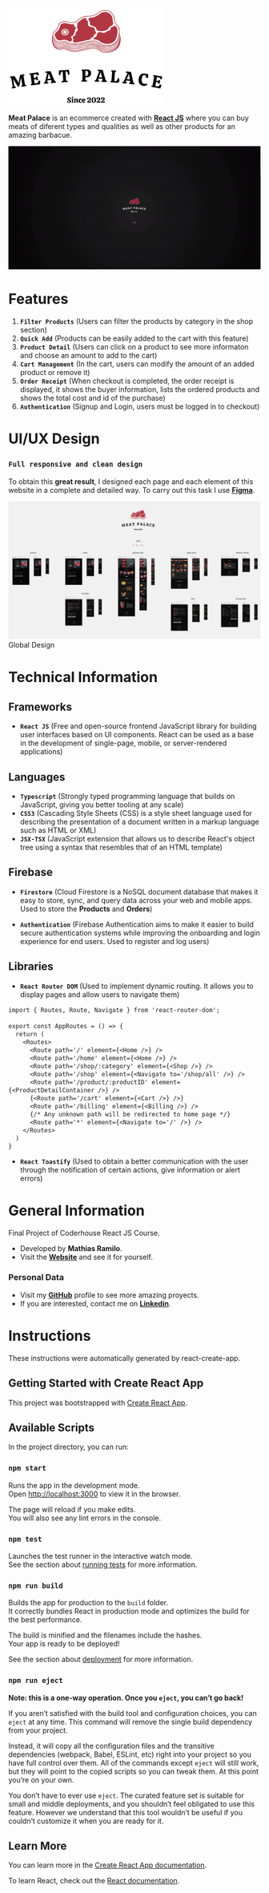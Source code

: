 <!-- MeatPalace Logo -->
![Logo Meat Palace](/src/assets/img/logo/logo.png)

**Meat Palace** is an ecommerce created with [**React JS**](https://reactjs.org/) where you can buy meats of diferent types and qualities as well as other products for an amazing barbacue.

![Navigation Flow](/readme/design/navigation.gif)

# **Features**

1. **`Filter Products`** (Users can filter the products by category in the shop section)
2. **`Quick Add`** (Products can be easily added to the cart with this feature)
3. **`Product Detail`** (Users can click on a product to see more informaton and choose an amount to add to the cart)
4. **`Cart Management`** (In the cart, users can modify the amount of an added product or remove it)
5. **`Order Receipt`** (When checkout is completed, the order receipt is displayed, it shows the buyer information, lists the ordered products and shows the total cost and id of the purchase)
6. **`Authentication`** (Signup and Login, users must be logged in to checkout)

# **UI/UX Design**

### `Full responsive and clean design`

To obtain this **great result**, I designed each page and each element of this website in a complete and detailed way. To carry out this task I use [**Figma**](https://www.figma.com/).

![Global Design](/readme/design/global-design.jpg)
Global Design

# Technical Information

## Frameworks

* **`React JS`** (Free and open-source frontend JavaScript library for building user interfaces based on UI components. React can be used as a base in the development of single-page, mobile, or server-rendered applications)

## Languages

* **`Typescript`** (Strongly typed programming language that builds on JavaScript, giving you better tooling at any scale)
* **`CSS3`** (Cascading Style Sheets (CSS) is a style sheet language used for describing the presentation of a document written in a markup language such as HTML or XML)
* **`JSX-TSX`** (JavaScript extension that allows us to describe React's object tree using a syntax that resembles that of an HTML template)

## Firebase

* **`Firestore`** (Cloud Firestore is a NoSQL document database that makes it easy to store, sync, and query data across your web and mobile apps. Used to store the **Products** and **Orders**)

* **`Authentication`** (Firebase Authentication aims to make it easier to build secure authentication systems while improving the onboarding and login experience for end users. Used to register and log users)

## Libraries

* **`React Router DOM`** (Used to implement dynamic routing. It allows you to display pages and allow users to navigate them)

```tsx
import { Routes, Route, Navigate } from 'react-router-dom';

export const AppRoutes = () => {
  return (
    <Routes>
      <Route path='/' element={<Home />} />
      <Route path='/home' element={<Home />} />
      <Route path='/shop/:category' element={<Shop />} />
      <Route path='/shop' element={<Navigate to='/shop/all' />} />
      <Route path='/product/:productID' element={<ProductDetailContainer />} />
      {<Route path='/cart' element={<Cart />} />}
      <Route path='/billing' element={<Billing />} />
      {/* Any unknown path will be redirected to home page */}
      <Route path='*' element={<Navigate to='/' />} />
    </Routes>
  )
}
```

* **`React Toastify`** (Used to obtain a better communication with the user through the notification of certain actions, give information or alert errors)

# General Information

Final Project of Coderhouse React JS Course.

* Developed by **Mathias Ramilo**.
* Visit the [**Website**](https://meatpalace-ramilo.web.app) and see it for yourself.

### **Personal Data**

* Visit my [**GitHub**](https://github.com/mathiramilo) profile to see more amazing proyects.
* If you are interested, contact me on [**Linkedin**](https://www.linkedin.com/in/mathias-ramilo/).
  
# Instructions

These instructions were automatically generated by react-create-app.

## Getting Started with Create React App

This project was bootstrapped with [Create React App](https://github.com/facebook/create-react-app).

## Available Scripts

In the project directory, you can run:

### `npm start`

Runs the app in the development mode.\
Open [http://localhost:3000](http://localhost:3000) to view it in the browser.

The page will reload if you make edits.\
You will also see any lint errors in the console.

### `npm test`

Launches the test runner in the interactive watch mode.\
See the section about [running tests](https://facebook.github.io/create-react-app/docs/running-tests) for more information.

### `npm run build`

Builds the app for production to the `build` folder.\
It correctly bundles React in production mode and optimizes the build for the best performance.

The build is minified and the filenames include the hashes.\
Your app is ready to be deployed!

See the section about [deployment](https://facebook.github.io/create-react-app/docs/deployment) for more information.

### `npm run eject`

**Note: this is a one-way operation. Once you `eject`, you can’t go back!**

If you aren’t satisfied with the build tool and configuration choices, you can `eject` at any time. This command will remove the single build dependency from your project.

Instead, it will copy all the configuration files and the transitive dependencies (webpack, Babel, ESLint, etc) right into your project so you have full control over them. All of the commands except `eject` will still work, but they will point to the copied scripts so you can tweak them. At this point you’re on your own.

You don’t have to ever use `eject`. The curated feature set is suitable for small and middle deployments, and you shouldn’t feel obligated to use this feature. However we understand that this tool wouldn’t be useful if you couldn’t customize it when you are ready for it.

## Learn More

You can learn more in the [Create React App documentation](https://facebook.github.io/create-react-app/docs/getting-started).

To learn React, check out the [React documentation](https://reactjs.org/).
